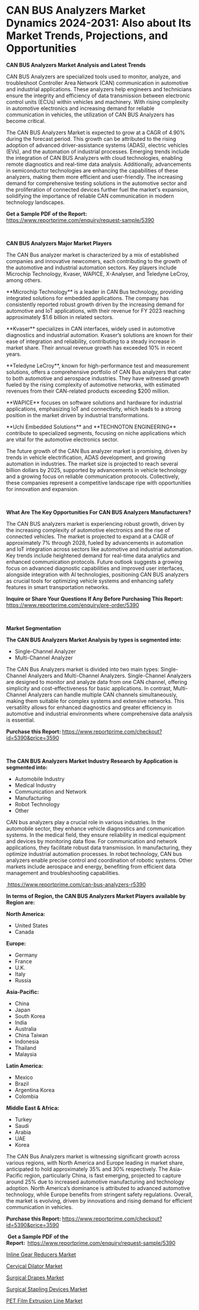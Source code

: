 <p><h1>CAN BUS Analyzers Market Dynamics 2024-2031: Also about Its Market Trends, Projections, and Opportunities</h1></p><p><strong>CAN BUS Analyzers Market Analysis and Latest Trends</strong></p>
<p><p>CAN BUS Analyzers are specialized tools used to monitor, analyze, and troubleshoot Controller Area Network (CAN) communication in automotive and industrial applications. These analyzers help engineers and technicians ensure the integrity and efficiency of data transmission between electronic control units (ECUs) within vehicles and machinery. With rising complexity in automotive electronics and increasing demand for reliable communication in vehicles, the utilization of CAN BUS Analyzers has become critical.</p><p>The CAN BUS Analyzers Market is expected to grow at a CAGR of 4.90% during the forecast period. This growth can be attributed to the rising adoption of advanced driver-assistance systems (ADAS), electric vehicles (EVs), and the automation of industrial processes. Emerging trends include the integration of CAN BUS Analyzers with cloud technologies, enabling remote diagnostics and real-time data analysis. Additionally, advancements in semiconductor technologies are enhancing the capabilities of these analyzers, making them more efficient and user-friendly. The increasing demand for comprehensive testing solutions in the automotive sector and the proliferation of connected devices further fuel the market's expansion, solidifying the importance of reliable CAN communication in modern technology landscapes.</p></p>
<p><strong>Get a Sample PDF of the Report:&nbsp;</strong> <a href="https://www.reportprime.com/enquiry/request-sample/5390">https://www.reportprime.com/enquiry/request-sample/5390</a></p>
<p>&nbsp;</p>
<p><strong>CAN BUS Analyzers Major Market Players</strong></p>
<p><p>The CAN Bus analyzer market is characterized by a mix of established companies and innovative newcomers, each contributing to the growth of the automotive and industrial automation sectors. Key players include Microchip Technology, Kvaser, WAPICE, X-Analyser, and Teledyne LeCroy, among others.</p><p>**Microchip Technology** is a leader in CAN Bus technology, providing integrated solutions for embedded applications. The company has consistently reported robust growth driven by the increasing demand for automotive and IoT applications, with their revenue for FY 2023 reaching approximately $1.6 billion in related sectors.</p><p>**Kvaser** specializes in CAN interfaces, widely used in automotive diagnostics and industrial automation. Kvaser’s solutions are known for their ease of integration and reliability, contributing to a steady increase in market share. Their annual revenue growth has exceeded 10% in recent years.</p><p>**Teledyne LeCroy**, known for high-performance test and measurement solutions, offers a comprehensive portfolio of CAN Bus analyzers that cater to both automotive and aerospace industries. They have witnessed growth fueled by the rising complexity of automotive networks, with estimated revenues from their CAN-related products exceeding $200 million.</p><p>**WAPICE** focuses on software solutions and hardware for industrial applications, emphasizing IoT and connectivity, which leads to a strong position in the market driven by industrial transformations.</p><p>**Uchi Embedded Solutions** and **TECHNOTON ENGINEERING** contribute to specialized segments, focusing on niche applications which are vital for the automotive electronics sector.</p><p>The future growth of the CAN Bus analyzer market is promising, driven by trends in vehicle electrification, ADAS development, and growing automation in industries. The market size is projected to reach several billion dollars by 2025, supported by advancements in vehicle technology and a growing focus on reliable communication protocols. Collectively, these companies represent a competitive landscape ripe with opportunities for innovation and expansion.</p></p>
<p>&nbsp;</p>
<p><strong>What Are The Key Opportunities For CAN BUS Analyzers Manufacturers?</strong></p>
<p><p>The CAN BUS analyzers market is experiencing robust growth, driven by the increasing complexity of automotive electronics and the rise of connected vehicles. The market is projected to expand at a CAGR of approximately 7% through 2028, fueled by advancements in automation and IoT integration across sectors like automotive and industrial automation. Key trends include heightened demand for real-time data analytics and enhanced communication protocols. Future outlook suggests a growing focus on advanced diagnostic capabilities and improved user interfaces, alongside integration with AI technologies, positioning CAN BUS analyzers as crucial tools for optimizing vehicle systems and enhancing safety features in smart transportation networks.</p></p>
<p><strong>Inquire or Share Your Questions If Any Before Purchasing This Report:</strong> <a href="https://www.reportprime.com/enquiry/pre-order/5390">https://www.reportprime.com/enquiry/pre-order/5390</a></p>
<p>&nbsp;</p>
<p><strong>Market Segmentation</strong></p>
<p><strong>The CAN BUS Analyzers Market Analysis by types is segmented into:</strong></p>
<p><ul><li>Single-Channel Analyzer</li><li>Multi-Channel Analyzer</li></ul></p>
<p><p>The CAN Bus Analyzers market is divided into two main types: Single-Channel Analyzers and Multi-Channel Analyzers. Single-Channel Analyzers are designed to monitor and analyze data from one CAN channel, offering simplicity and cost-effectiveness for basic applications. In contrast, Multi-Channel Analyzers can handle multiple CAN channels simultaneously, making them suitable for complex systems and extensive networks. This versatility allows for enhanced diagnostics and greater efficiency in automotive and industrial environments where comprehensive data analysis is essential.</p></p>
<p><strong>Purchase this Report:&nbsp;</strong><a href="https://www.reportprime.com/checkout?id=5390&price=3590">https://www.reportprime.com/checkout?id=5390&price=3590</a></p>
<p>&nbsp;</p>
<p><strong>The CAN BUS Analyzers Market Industry Research by Application is segmented into:</strong></p>
<p><ul><li>Automobile Industry</li><li>Medical Industry</li><li>Communication and Network</li><li>Manufacturing</li><li>Robot Technology</li><li>Other</li></ul></p>
<p><p>CAN bus analyzers play a crucial role in various industries. In the automobile sector, they enhance vehicle diagnostics and communication systems. In the medical field, they ensure reliability in medical equipment and devices by monitoring data flow. For communication and network applications, they facilitate robust data transmission. In manufacturing, they optimize industrial automation processes. In robot technology, CAN bus analyzers enable precise control and coordination of robotic systems. Other markets include aerospace and energy, benefiting from efficient data management and troubleshooting capabilities.</p></p>
<p><a href="https://www.reportprime.com/can-bus-analyzers-r5390">&nbsp;https://www.reportprime.com/can-bus-analyzers-r5390</a></p>
<p><strong>In terms of Region, the CAN BUS Analyzers Market Players available by Region are:</strong></p>
<p>
    <p> <strong> North America: </strong>
        <ul>
            <li>United States</li>
            <li>Canada</li>
        </ul>
        </p> 
    <p> <strong> Europe: </strong>
        <ul>
            <li>Germany</li>
            <li>France</li>
            <li>U.K.</li>
            <li>Italy</li>
            <li>Russia</li>
        </ul>
        </p> 
    <p> <strong> Asia-Pacific: </strong>
        <ul>
            <li>China</li>
            <li>Japan</li>
            <li>South Korea</li>
            <li>India</li>
            <li>Australia</li>
            <li>China Taiwan</li>
            <li>Indonesia</li>
            <li>Thailand</li>
            <li>Malaysia</li>
        </ul>
        </p> 
    <p> <strong> Latin America: </strong>
        <ul>
            <li>Mexico</li>
            <li>Brazil</li>
            <li>Argentina Korea</li>
            <li>Colombia</li>
        </ul>
        </p> 
    <p> <strong> Middle East & Africa: </strong>
        <ul>
            <li>Turkey</li>
            <li>Saudi</li>
            <li>Arabia</li>
            <li>UAE</li>
            <li>Korea</li>
        </ul>
    </p>
    </p>
<p><p>The CAN Bus Analyzers market is witnessing significant growth across various regions, with North America and Europe leading in market share, anticipated to hold approximately 35% and 30% respectively. The Asia-Pacific region, particularly China, is fast emerging, projected to capture around 25% due to increased automotive manufacturing and technology adoption. North America’s dominance is attributed to advanced automotive technology, while Europe benefits from stringent safety regulations. Overall, the market is evolving, driven by innovations and rising demand for efficient communication in vehicles.</p></p>
<p><strong>Purchase this Report: </strong><a href="https://www.reportprime.com/checkout?id=5390&price=3590">https://www.reportprime.com/checkout?id=5390&price=3590</a></p>
<p>&nbsp;<strong>Get a Sample PDF of the Report:&nbsp;&nbsp;</strong><a href="https://www.reportprime.com/enquiry/request-sample/5390">https://www.reportprime.com/enquiry/request-sample/5390</a></p>
<p><strong></strong></p>
<p><p><a href="https://issuu.com/reportprime-2/docs/inline-gear-reducers-market-size-20_ddce911e9fe7f3">Inline Gear Reducers Market</a></p><p><a href="https://www.linkedin.com/pulse/cervical-dilator-market-growth-segmentation-regional-analysis-uvs1c?trackingId=%2FeSGlCokSHqnP6iqcS3S5w%3D%3D">Cervical Dilator Market</a></p><p><a href="https://www.linkedin.com/pulse/surgical-drapes-market-global-regional-analysis-focus-region-grt4c?trackingId=osfdrqaBSRa39GOD0QfBSQ%3D%3D">Surgical Drapes Market</a></p><p><a href="https://www.linkedin.com/pulse/what-influencing-future-surgical-stapling-devices-market-insights-ahnuc?trackingId=w4VYAUc%2BTM29kwFhuMKMmw%3D%3D">Surgical Stapling Devices Market</a></p><p><a href="https://issuu.com/reportprime-2/docs/pet-film-extrusion-line-market-size_08fa96a13d0eff">PET Film Extrusion Line Market</a></p></p>